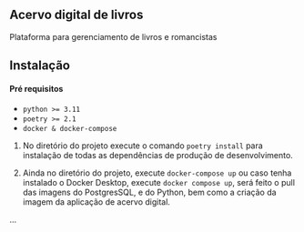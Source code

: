 ## Acervo digital de livros
Plataforma para gerenciamento de livros e romancistas


## Instalação
#### Pré requisitos
- `python >= 3.11`
- `poetry >= 2.1`
- `docker & docker-compose`

1. No diretório do projeto execute o comando `poetry install` para instalação de todas
as dependências de produção de desenvolvimento.

2. Ainda no diretório do projeto, execute `docker-compose up` ou caso tenha instalado o Docker Desktop, execute `docker compose up`, será feito o pull das imagens do PostgresSQL, e do Python, bem como a criação da imagem da aplicação de acervo digital.

...
